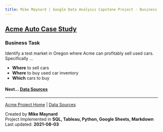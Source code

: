 ```yaml
---
title: Mike Maynard | Google Data Analysis Capstone Project - Business Task
---
```

## [Acme Auto Case Study](/capstone/)

### Business Task

Identify a test market in Oregon where Acme can profitably sell used cars. Specifically ...

* **Where** to sell cars
* **Where** to buy used car inventory
* **Which** cars to buy




#### Next... [Data Sources](data.html)




---
[Acme Project Home](./) | [Data Sources](data.html)

Created by **Mike Maynard**<BR>
Project Implemented in **SQL, Tableau, Python, Google Sheets, Markdown**<BR>
Last updated:  **2021-08-03**
